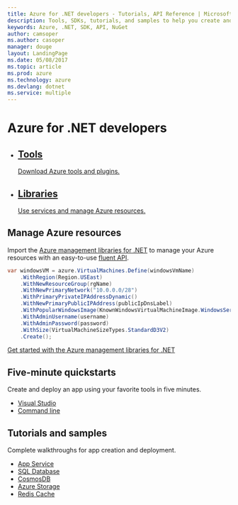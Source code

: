 ```yaml
---
title: Azure for .NET developers - Tutorials, API Reference | Microsoft Docs
description: Tools, SDKs, tutorials, and samples to help you create and deploy .NET apps to Azure.
keywords: Azure, .NET, SDK, API, NuGet
author: camsoper
ms.author: casoper
manager: douge
layout: LandingPage
ms.date: 05/08/2017
ms.topic: article
ms.prod: azure
ms.technology: azure
ms.devlang: dotnet
ms.service: multiple
---
```


# Azure for .NET developers

<ul class="panelContent">
    <li> 
        <div class="cardSize">
            <div class="cardPadding">
                <div class="card">
                    <div class="cardText">
                        <a href="dotnet-tools.md">
                            <h2>Tools</h2>
                            <span>Download Azure tools and plugins.</span>
                        </a>
                    </div>
                </div>
            </div>
        </div>
    </li>
    <li>
        <div class="cardSize">
            <div class="cardPadding">
                <div class="card">
                    <div class="cardText">
                        <a href="dotnet-sdk-azure-install.md">
                            <h2>Libraries</h2>
                            <span>Use services and manage Azure resources.</span>
                        </a>
                    </div>
                </div>
            </div>
        </div>
    </li>
</ul>

## Manage Azure resources

Import the [Azure management libraries for .NET](dotnet-sdk-azure-install.md) to manage your Azure resources with an easy-to-use [fluent API](dotnet-sdk-azure-concepts.md). 

```csharp
var windowsVM = azure.VirtualMachines.Define(windowsVmName)
    .WithRegion(Region.USEast)
    .WithNewResourceGroup(rgName)
    .WithNewPrimaryNetwork("10.0.0.0/28")
    .WithPrimaryPrivateIPAddressDynamic()
    .WithNewPrimaryPublicIPAddress(publicIpDnsLabel)
    .WithPopularWindowsImage(KnownWindowsVirtualMachineImage.WindowsServer2012R2Datacenter)
    .WithAdminUsername(username)
    .WithAdminPassword(password)
    .WithSize(VirtualMachineSizeTypes.StandardD3V2)
    .Create();
 ```

[Get started with the Azure management libraries for .NET](dotnet-sdk-azure-get-started.md)

## Five-minute quickstarts

Create and deploy an app using your favorite tools in five minutes.

* [Visual Studio](dotnet-quickstart-vs.md)
* [Command line](dotnet-quickstart-xplat.md)

## Tutorials and samples

Complete walkthroughs for app creation and deployment.

* [App Service](/azure/app-service-web/app-service-web-get-started-dotnet?toc=%2fdotnet%2fazure%2ftoc.json&bc=%2fdotnet%2fazure_breadcrumb%2ftoc.json)
* [SQL Database](/azure/sql-database/sql-database-connect-query-dotnet?toc=%2fdotnet%2fazure%2ftoc.json&bc=%2fdotnet%2fazure_breadcrumb%2ftoc.json)
* [CosmosDB](/azure/cosmos-db/documentdb-dotnet-application?toc=%2fdotnet%2fazure%2ftoc.json&bc=%2fdotnet%2fazure_breadcrumb%2ftoc.json)
* [Azure Storage](/azure/storage/storage-dotnet-how-to-use-blob-storage?toc=%2fdotnet%2fazure%2ftoc.json&bc=%2fdotnet%2fazure_breadcrumb%2ftoc.json)
* [Redis Cache](/azure/redis-cache/cache-web-app-howto?toc=%2fdotnet%2fazure%2ftoc.json&bc=%2fdotnet%2fazure_breadcrumb%2ftoc.json)